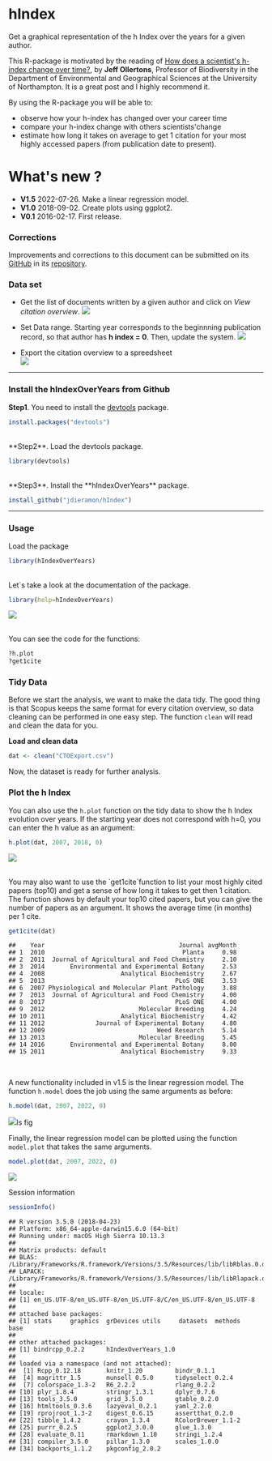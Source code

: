# hIndex
Get a graphical representation of the h Index over the years for a given author.

This R-package is motivated by the reading of [How does a scientist's h-index change over time?](https://jeffollerton.wordpress.com/2015/05/10/how-does-a-scientists-h-index-change-over-time/), 
by  **Jeff Ollertons**, Professor of Biodiversity in the Department of Environmental and Geographical Sciences at the University of Northampton. It is a great post and I highly recommend it.

By using the R-package you will be able to:  
  * observe how your h-index has changed over your career time  
  * compare your h-index change with others scientists'change   
  * estimate how long it takes on average to get 1 citation for your most highly accessed papers (from publication date to present). 
  
  What's new ? 
====
* **V1.5** 2022-07-26. Make a linear regression model.  
* **V1.0** 2018-09-02. Create plots using ggplot2.    
* **V0.1** 2016-02-17. First release.


### Corrections

Improvements and corrections to this document can be submitted on its [GitHub](https://github.com/jdieramon/hIndex/blob/master/tutorial.Rmd) in its [repository](https://github.com/jdieramon/hIndex).

### Data set
* Get the list of documents written by a given author and click on *View citation overview*.
![](figures/fig1.png)
  

* Set Data range. Starting year corresponds to the beginnning publication record, so that author has **h index = 0**. Then, update the system. 
![](figures/fig2.png)
  
* Export the citation overview to a spreedsheet  
![](figures/fig3.png)

***
  
### Install the hIndexOverYears from Github
**Step1**. You need to install the [devtools](https://github.com/hadley/devtools) package.

```r
install.packages("devtools")
```
<br>
**Step2**. Load the devtools package.

```r
library(devtools)
```
<br>
**Step3**. Install the **hIndexOverYears** package. 

```r
install_github("jdieramon/hIndex")
```

***
  
### Usage
Load the package

```r
library(hIndexOverYears)
```

<br>
Let´s take a look at the documentation of the package.

```r
library(help=hIndexOverYears)
```
![](figures/fig4.png)

<br>
You can see the code for the functions:

```r
?h.plot
?get1cite
```

### Tidy Data  
Before we start the analysis, we want to make the data tidy. The good thing is that Scopus keeps the same format for every citation overview, so data cleaning can be performed in one easy step. The function `clean` will read and clean the data for you.

**Load and clean data**

```r
dat <- clean("CTOExport.csv")
```

Now, the dataset is ready for further analysis.  
    
  
### Plot the h Index  
You can also use the `h.plot` function on the tidy data to show the h Index evolution over years. If the starting year does not correspond with h=0, you can enter the h value as an argument:

```r
h.plot(dat, 2007, 2018, 0)
```
![](figures/Rplot.png)

<br>
You may also want to use the `get1cite`function to list your most highly cited papers (top10) and get a sense of how long it takes to get then 1 citation. 
The function shows by default your top10 cited papers, but you can give the number of papers as an argument. It shows the average time (in months) per 1 cite. 



```r
get1cite(dat)
```

```
##    Year                                     Journal avgMonth
## 1  2010                                      Planta     0.98
## 2  2011  Journal of Agricultural and Food Chemistry     2.10
## 3  2014       Environmental and Experimental Botany     2.53
## 4  2008                     Analytical Biochemistry     2.67
## 5  2013                                    PLoS ONE     3.53
## 6  2007 Physiological and Molecular Plant Pathology     3.88
## 7  2013  Journal of Agricultural and Food Chemistry     4.00
## 8  2017                                    PLoS ONE     4.00
## 9  2012                          Molecular Breeding     4.24
## 10 2011                     Analytical Biochemistry     4.42
## 11 2012              Journal of Experimental Botany     4.80
## 12 2009                               Weed Research     5.14
## 13 2013                          Molecular Breeding     5.45
## 14 2016       Environmental and Experimental Botany     8.00
## 15 2011                     Analytical Biochemistry     9.33
```


<br>

A new functionality included in v1.5 is the linear regression model. The function 
`h.model` does the job using the same arguments as before: 
```r
h.model(dat, 2007, 2022, 0)
```
![](figures/model.png)ls fig  

Finally, the linear regression model can be plotted using the function `model.plot` that 
takes the same arguments. 
```r
model.plot(dat, 2007, 2022, 0)
```
![](figures/model_plot.png)



  Session information

```r
sessionInfo()
```

```
## R version 3.5.0 (2018-04-23)
## Platform: x86_64-apple-darwin15.6.0 (64-bit)
## Running under: macOS High Sierra 10.13.3
## 
## Matrix products: default
## BLAS: /Library/Frameworks/R.framework/Versions/3.5/Resources/lib/libRblas.0.dylib
## LAPACK: /Library/Frameworks/R.framework/Versions/3.5/Resources/lib/libRlapack.dylib
## 
## locale:
## [1] en_US.UTF-8/en_US.UTF-8/en_US.UTF-8/C/en_US.UTF-8/en_US.UTF-8
## 
## attached base packages:
## [1] stats     graphics  grDevices utils     datasets  methods   base     
## 
## other attached packages:
## [1] bindrcpp_0.2.2      hIndexOverYears_1.0
## 
## loaded via a namespace (and not attached):
##  [1] Rcpp_0.12.18       knitr_1.20         bindr_0.1.1       
##  [4] magrittr_1.5       munsell_0.5.0      tidyselect_0.2.4  
##  [7] colorspace_1.3-2   R6_2.2.2           rlang_0.2.2       
## [10] plyr_1.8.4         stringr_1.3.1      dplyr_0.7.6       
## [13] tools_3.5.0        grid_3.5.0         gtable_0.2.0      
## [16] htmltools_0.3.6    lazyeval_0.2.1     yaml_2.2.0        
## [19] rprojroot_1.3-2    digest_0.6.15      assertthat_0.2.0  
## [22] tibble_1.4.2       crayon_1.3.4       RColorBrewer_1.1-2
## [25] purrr_0.2.5        ggplot2_3.0.0      glue_1.3.0        
## [28] evaluate_0.11      rmarkdown_1.10     stringi_1.2.4     
## [31] compiler_3.5.0     pillar_1.3.0       scales_1.0.0      
## [34] backports_1.1.2    pkgconfig_2.0.2
```

